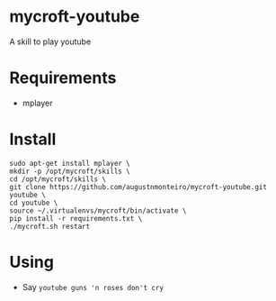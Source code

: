 # mycroft-youtube
A skill to play youtube

# Requirements 
* mplayer

# Install
    sudo apt-get install mplayer \
    mkdir -p /opt/mycroft/skills \
    cd /opt/mycroft/skills \
    git clone https://github.com/augustnmonteiro/mycroft-youtube.git youtube \
    cd youtube \
    source ~/.virtualenvs/mycroft/bin/activate \
    pip install -r requirements.txt \
    ./mycroft.sh restart 

# Using
* Say `youtube guns 'n roses don't cry`
